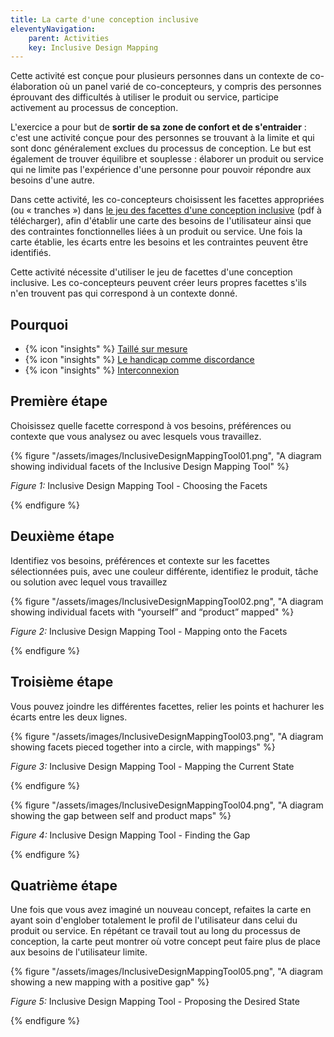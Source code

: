 ```yaml
---
title: La carte d'une conception inclusive
eleventyNavigation:
    parent: Activities
    key: Inclusive Design Mapping
---
```


Cette activité est conçue pour plusieurs personnes dans un contexte de co-élaboration où un panel varié de
co-concepteurs, y compris des personnes éprouvant des difficultés à utiliser le produit ou service, participe activement
au processus de conception.

L'exercice a pour but de **sortir de sa zone de confort et de s'entraider** : c'est une activité conçue pour des
personnes se trouvant à la limite et qui sont donc généralement exclues du processus de conception. Le but est
également de trouver équilibre et souplesse : élaborer un produit ou service qui ne limite pas l'expérience d'une
personne pour pouvoir répondre aux besoins d'une autre.

Dans cette activité, les co-concepteurs choisissent les facettes appropriées (ou « tranches ») dans
[le jeu des facettes d'une conception inclusive](/assets/images/InclusiveDesignMappingFacets.pdf) (pdf à télécharger),
afin d'établir une carte des besoins de l'utilisateur ainsi que des contraintes fonctionnelles liées à un produit ou
service. Une fois la carte établie, les écarts entre les besoins et les contraintes peuvent être identifiés.

Cette activité nécessite d'utiliser le jeu de facettes d'une conception inclusive. Les co-concepteurs peuvent créer
leurs propres facettes s'ils n'en trouvent pas qui correspond à un contexte donné.

## Pourquoi

* {% icon "insights" %} [Taillé sur mesure](../../idees/taille-sur-mesure/)
* {% icon "insights" %} [Le handicap comme discordance](../../idees/le-handicap-comme-discordance/)
* {% icon "insights" %} [Interconnexion](../../idees/interconnexion/)

## Première étape

Choisissez quelle facette correspond à vos besoins, préférences ou contexte que vous analysez ou avec lesquels vous
travaillez.

{% figure "/assets/images/InclusiveDesignMappingTool01.png", "A diagram showing individual facets of the Inclusive
Design Mapping Tool" %}

*Figure 1:* Inclusive Design Mapping Tool - Choosing the Facets

{% endfigure %}

## Deuxième étape

Identifiez vos besoins, préférences et contexte sur les facettes sélectionnées puis, avec une couleur différente,
identifiez le produit, tâche ou solution avec lequel vous travaillez

{% figure "/assets/images/InclusiveDesignMappingTool02.png", "A diagram showing individual facets with “yourself” and “product”
mapped" %}

*Figure 2:* Inclusive Design Mapping Tool - Mapping onto the Facets

{% endfigure %}

## Troisième étape

Vous pouvez joindre les différentes facettes, relier les points et hachurer les écarts entre les deux lignes.

{% figure "/assets/images/InclusiveDesignMappingTool03.png", "A diagram showing facets pieced together into a circle, with
mappings" %}

*Figure 3:* Inclusive Design Mapping Tool - Mapping the Current State

{% endfigure %}

{% figure "/assets/images/InclusiveDesignMappingTool04.png", "A diagram showing the gap between self and product
maps" %}

*Figure 4:* Inclusive Design Mapping Tool - Finding the Gap

{% endfigure %}

## Quatrième étape

Une fois que vous avez imaginé un nouveau concept, refaites la carte en ayant soin d'englober totalement le profil de
l'utilisateur dans celui du produit ou service. En répétant ce travail tout au long du processus de conception, la carte
peut montrer où votre concept peut faire plus de place aux besoins de l'utilisateur limite.

{% figure "/assets/images/InclusiveDesignMappingTool05.png", "A diagram showing a new mapping with a positive
gap" %}

*Figure 5:* Inclusive Design Mapping Tool - Proposing the Desired State

{% endfigure %}
